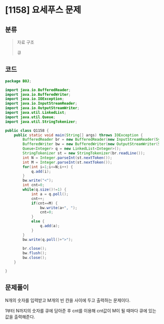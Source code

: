 # [1158] 요세푸스 문제

## 분류
> 자료 구조 
>
> 큐

## 코드
```java
package BOJ;

import java.io.BufferedReader;
import java.io.BufferedWriter;
import java.io.IOException;
import java.io.InputStreamReader;
import java.io.OutputStreamWriter;
import java.util.LinkedList;
import java.util.Queue;
import java.util.StringTokenizer;

public class Q1158 {
	public static void main(String[] args) throws IOException {
		BufferedReader br = new BufferedReader(new InputStreamReader(System.in));
		BufferedWriter bw = new BufferedWriter(new OutputStreamWriter(System.out));
		Queue<Integer> q = new LinkedList<Integer>();
		StringTokenizer st = new StringTokenizer(br.readLine());
		int N = Integer.parseInt(st.nextToken());
		int M = Integer.parseInt(st.nextToken());
		for(int i=1;i<=N;i++) {
			q.add(i);
		}
		bw.write("<");
		int cnt=0;
		while(q.size()!=1) {
			int a = q.poll();
			cnt++;
			if(cnt==M) {
				bw.write(a+", ");
				cnt=0;
			}
			else {
				q.add(a);
			}
		}
		bw.write(q.poll()+">");
		
		br.close();
		bw.flush();
		bw.close();
	}

}

```

## 문제풀이

N개의 숫자를 입력받고 M개의 빈 칸을 사이에 두고 출력하는 문제이다. 

1부터 N까지의 숫자를  큐에 담아준 후  cnt를 이용해 cnt값이 M이 될 때마다 큐에 있는 값을 출력해준다. 
